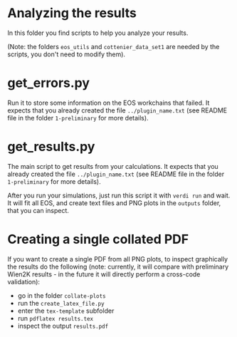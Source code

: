 # Analyzing the results

In this folder you find scripts to help you analyze your results.

(Note: the folders `eos_utils` and `cottenier_data_set1` are needed by the scripts, you don't need to modify them).

# get_errors.py

Run it to store some information on the EOS workchains that failed.
It expects that you already created the file `../plugin_name.txt` (see README file in the folder `1-preliminary` for more details).

# get_results.py

The main script to get results from your calculations.
It expects that you already created the file `../plugin_name.txt` (see README file in the folder `1-preliminary` for more details).

After you run your simulations, just run this script it with `verdi run` and wait.
It will fit all EOS, and create text files and PNG plots in the `outputs` folder, that you can inspect.

# Creating a single collated PDF
If you want to create a single PDF from all PNG plots, to inspect graphically the results do the following
(note: currently, it will compare with preliminary Wien2K results - in the future it will
directly perform a cross-code validation):

- go in the folder `collate-plots`
- run the `create_latex_file.py`
- enter the `tex-template` subfolder
- run `pdflatex results.tex`
- inspect the output `results.pdf`

